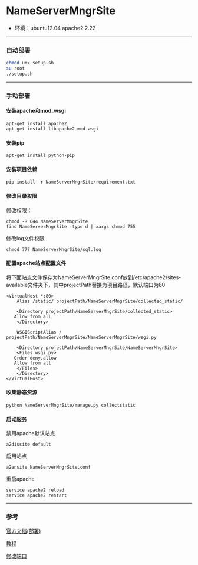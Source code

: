 
# NameServerMngrSite
* 环境：ubuntu12.04 apache2.2.22
***
### 自动部署
```bash
chmod u+x setup.sh
su root
./setup.sh
```
***
### 手动部署

#### 安装apache和mod_wsgi
```
apt-get install apache2
apt-get install libapache2-mod-wsgi
```
#### 安装pip
```
apt-get install python-pip
```
#### 安装项目依赖
```
pip install -r NameServerMngrSite/requirement.txt
```
#### 修改目录权限
修改权限：
```
chmod -R 644 NameServerMngrSite
find NameServerMngrSite -type d | xargs chmod 755
```
修改log文件权限
```
chmod 777 NameServerMngrSite/sql.log
```
#### 配置apache站点配置文件
将下面站点文件保存为NameServerMngrSite.conf放到/etc/apache2/sites-available文件夹下，其中projectPath替换为项目路径，默认端口为80
```
<VirtualHost *:80>
    Alias /static/ projectPath/NameServerMngrSite/collected_static/

    <Directory projectPath/NameServerMngrSite/collected_static>
   Allow from all
    </Directory>

    WSGIScriptAlias / projectPath/NameServerMngrSite/NameServerMngrSite/wsgi.py

    <Directory projectPath/NameServerMngrSite/NameServerMngrSite>
    <Files wsgi.py>
   Order deny,allow
   Allow from all
    </Files>
    </Directory>
</VirtualHost>
```
#### 收集静态资源
```
python NameServerMngrSite/manage.py collectstatic
```
#### 启动服务
禁用apache默认站点
```
a2dissite default
```
启用站点
```
a2ensite NameServerMngrSite.conf
```
重启apache
```
service apache2 reload
service apache2 restart
```

***
### 参考

[官方文档(部署)](https://docs.djangoproject.com/en/1.11/howto/deployment/)

[教程](http://code.ziqiangxuetang.com/django/django-deploy.html)

[修改端口](http://blog.csdn.net/sunxingzhesunjinbiao/article/details/19491029)


